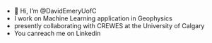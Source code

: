 - 👋 Hi, I’m @DavidEmeryUofC
- I work on Machine Learning application in Geophysics
- presently collaborating with CREWES at the University of Calgary
- You canreach me on Linkedin
